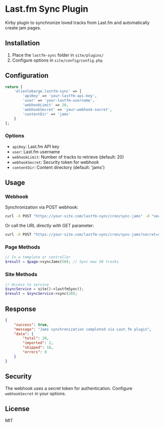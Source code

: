# Last.fm Sync Plugin

Kirby plugin to synchronize loved tracks from Last.fm and automatically create jam pages.

## Installation

1. Place the `lastfm-sync` folder in `site/plugins/`
2. Configure options in `site/config/config.php`

## Configuration

```php
return [
    'alienlebarge.lastfm-sync' => [
        'apiKey' => 'your-lastfm-api-key',
        'user' => 'your-lastfm-username',
        'webhookLimit' => 20,
        'webhookSecret' => 'your-webhook-secret',
        'contentDir' => 'jams'
    ]
];
```

### Options

- `apiKey`: Last.fm API key
- `user`: Last.fm username
- `webhookLimit`: Number of tracks to retrieve (default: 20)
- `webhookSecret`: Security token for webhook
- `contentDir`: Content directory (default: 'jams')

## Usage

### Webhook

Synchronization via POST webhook:

```bash
curl -X POST "https://your-site.com/lastfm-sync/cron/sync-jams" -d "secret=your-webhook-secret"
```

Or call the URL directly with GET parameter:

```bash
curl -X POST "https://your-site.com/lastfm-sync/cron/sync-jams?secret=your-webhook-secret"
```

### Page Methods

```php
// In a template or controller
$result = $page->syncJams(50); // Sync max 50 tracks
```

### Site Methods

```php
// Access to service
$syncService = site()->lastfmSync();
$result = $syncService->sync(20);
```

## Response

```json
{
    "success": true,
    "message": "Jams synchronization completed via Last.fm plugin",
    "data": {
        "total": 20,
        "imported": 2,
        "skipped": 18,
        "errors": 0
    }
}
```

## Security

The webhook uses a secret token for authentication. Configure `webhookSecret` in your options.

## License

MIT